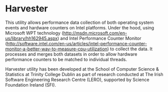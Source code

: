 Harvester
=========


This utility allows performance data collection of both operating system events and hardware counters on Intel platforms. Under the hood, using Microsoft WPT technology (http://msdn.microsoft.com/en-us/library/hh162945.aspx) and Intel Performance Counter Monitor (http://software.intel.com/en-us/articles/intel-performance-counter-monitor-a-better-way-to-measure-cpu-utilization) to collect the data. It processes and merges both datasets in order to allow hardware performance counters to be matched to individual threads.

Harvester utility has been developed at the School of Computer Science & Statistics at Trinity College Dublin as part of research conducted at The Irish Software Engineering Research Centre (LERO), supported by Science Foundation Ireland (SFI).


